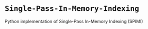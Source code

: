 # **`Single-Pass-In-Memory-Indexing`**

Python implementation of Single-Pass In-Memory Indexing (SPIMI)

